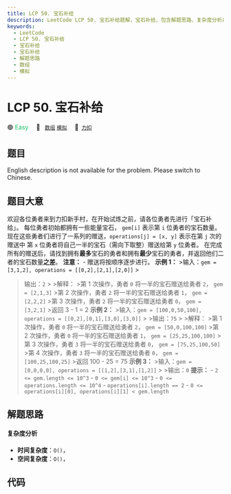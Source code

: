 ```yaml
---
title: LCP 50. 宝石补给
description: LeetCode LCP 50. 宝石补给题解，宝石补给，包含解题思路、复杂度分析以及完整的 JavaScript 代码实现。
keywords:
  - LeetCode
  - LCP 50. 宝石补给
  - 宝石补给
  - 宝石补给
  - 解题思路
  - 数组
  - 模拟
---
```


# LCP 50. 宝石补给

🟢 <font color=#15bd66>Easy</font>&emsp; 🔖&ensp; [`数组`](/tag/array.md) [`模拟`](/tag/simulation.md)&emsp; 🔗&ensp;[`力扣`](https://leetcode.cn/problems/WHnhjV)

## 题目

English description is not available for the problem. Please switch to
Chinese.


## 题目大意

欢迎各位勇者来到力扣新手村，在开始试炼之前，请各位勇者先进行「宝石补给」。 每位勇者初始都拥有一些能量宝石， `gem[i]` 表示第 `i`
位勇者的宝石数量。现在这些勇者们进行了一系列的赠送，`operations[j] = [x, y]` 表示在第 `j` 次的赠送中 第 `x`
位勇者将自己一半的宝石（需向下取整）赠送给第 `y` 位勇者。
在完成所有的赠送后，请找到拥有**最多**宝石的勇者和拥有**最少**宝石的勇者，并返回他们二者的宝石数量**之差**。 **注意：** \-
赠送将按顺序逐步进行。 **示例 1：** >输入：`gem = [3,1,2], operations = [[0,2],[2,1],[2,0]]` >
>输出：`2` > >解释： >第 1 次操作，勇者 `0` 将一半的宝石赠送给勇者 `2`， `gem = [2,1,3]` >第 2 次操作，勇者
`2` 将一半的宝石赠送给勇者 `1`， `gem = [2,2,2]` >第 3 次操作，勇者 `2` 将一半的宝石赠送给勇者 `0`， `gem =
[3,2,1]` >返回 3 - 1 = 2 **示例 2：** >输入：`gem = [100,0,50,100], operations =
[[0,2],[0,1],[3,0],[3,0]]` > >输出：`75` > >解释： >第 1 次操作，勇者 `0` 将一半的宝石赠送给勇者 `2`，
`gem = [50,0,100,100]` >第 2 次操作，勇者 `0` 将一半的宝石赠送给勇者 `1`， `gem =
[25,25,100,100]` >第 3 次操作，勇者 `3` 将一半的宝石赠送给勇者 `0`， `gem = [75,25,100,50]` >第 4
次操作，勇者 `3` 将一半的宝石赠送给勇者 `0`， `gem = [100,25,100,25]` >返回 100 - 25 = 75 **示例
3：** >输入：`gem = [0,0,0,0], operations = [[1,2],[3,1],[1,2]]` > >输出：`0` **提示：**
\- `2 <= gem.length <= 10^3` \- `0 <= gem[i] <= 10^3` \- `0 <=
operations.length <= 10^4` \- `operations[i].length == 2` \- `0 <=
operations[i][0], operations[i][1] < gem.length`


## 解题思路

#### 复杂度分析

- **时间复杂度**：`O()`，
- **空间复杂度**：`O()`，

## 代码

```javascript

```